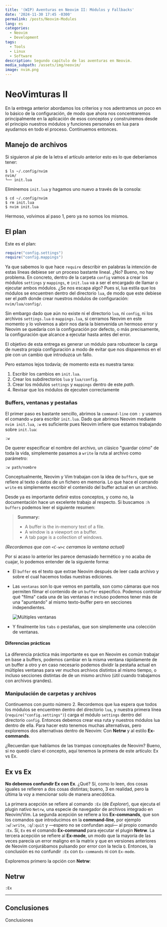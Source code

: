 ```yaml
---
title: '(WIP) Aventuras en Neovim II: Módulos y Fallbacks'
date: '2024-11-30 17:45 -0300'
permalink: /posts/Neovim-Modules
lang: es
categories:
  - Neovim
  - Development
tags:
  - Tools
  - Linux
  - Software
description: Segundo capítulo de las aventuras en Neovim.
media_subpath: /assets/img/neovim/
image: nvim.png
---
```

# NeoVimturas II

En la entrega anterior abordamos los criterios y nos adentramos un poco en lo
básico de la configuración, de modo que ahora nos concentraremos principalmente
en la aplicación de esos conceptos y construiremos desde el principio nuestros
módulos y funciones personales en lua para ayudarnos en todo el proceso.
Continuemos entonces.

## Manejo de archivos

Si siguieron al pie de la letra el artículo anterior esto es lo que deberíamos
tener:

```
$ ls ~/.config/nvim
nvim/
└── init.lua
```

Eliminemos `init.lua` y hagamos uno nuevo a través de la consola:

```terminal
$ cd ~/.config/nvim
$ rm init.lua
$ nvim init.lua
```

Hermoso, volvimos al paso 1, pero ya no somos los mismos.

## El plan

Este es el plan:

```lua
require("config.settings")
require("config.mappings")
```

Ya que sabemos lo que hace `require` describir en palabras la intención de estas
líneas debiese ser un proceso bastante lineal. ¿No? Bueno, no hay problema. En
concreto, dentro de la carpeta `config` vamos a crear los módulos `settings` y
`mappings`, e `init.lua` va a ser el encargado de llamar o ejecutar ambos
módulos. ¿Se nos escapa algo? Pues sí, lua estila que los módulos se encuentren
dentro del directorio `lua`, de modo que este debiese ser el _path_ donde crear
nuestros módulos de configuración: `nvim/lua/config/`.

Sin embargo dado que aún no existe ni el directorio `lua`, ni `config`, ni los
archivos `settings.lua` o `mappings.lua`, si cerramos Neovim en este momento y
lo volvemos a abrir nos daría la bienvenida un hermoso error y Neovim se
quedaría con la configuración por defecto, o más precisamente, la configuración
que alcance a ejecutar hasta antes del error.

El objetivo de esta entrega es generar un módulo para robustecer la carga de
nuestra propia configuración a modo de evitar que nos disparemos en el pie con
un cambio que introduzca un fallo.

Pero estamos lejos todavía; de momento esta es nuestra tarea:

1. Escribir los cambios en `init.lua`.
2. Crear los subdirectorios `lua` y `lua/config`.
3. Crear los módulos `settings` y `mappings` dentro de este _path_.
4. Revisar que los módulos de ejecuten correctamente

### Buffers, ventanas y pestañas

El primer paso es bastante sencillo, abrimos la `command-line` con `:` y usamos
el comando `w` para escribir `init.lua`. Dado que abrimos Neovim mediante
`nvim init.lua`, `:w` es suficiente pues Neovim infiere que estamos trabajando
sobre `init.lua`:

```vim
:w
```

De querer especificar el nombre del archivo, un clásico "guardar cómo" de toda
la vida, simplemente pasamos a `write` la ruta al archivo como parámetro:

```vim
:w path/nombre
```

Conceptualmente, Neovim y Vim trabajan con la idea de `buffers`, que se refiere
al texto o datos de un fichero en memoria. Lo que hace el comando `write` es
simplemente escribir el contenido del buffer actual en un archivo.

Desde ya es importante definir estos conceptos, y como no, la documentación hace
un excelente trabajo al respecto. Si buscamos `:h buffers` podemos leer el
siguiente resumen:

> **Summary:**
>
> - A buffer is the in-memory text of a file.
> - A window is a viewport on a buffer.
> - A tab page is a collection of windows.

_(Recordemos que con `<C-w>c` cerramos la ventana actual)_

Por si acaso lo anterior les parece demasiado hermético y no acaba de cuajar, lo
podemos entender de la siguiente forma:

- El `buffer` es el texto que extrae Neovim después de leer cada archivo y sobre
  el cual hacemos todas nuestras ediciones.
- Las `ventanas` son lo que vemos en pantalla, son como cámaras que nos permiten
  filmar el contenido de un `buffer` específico. Podemos controlar qué "filma"
  cada una de las ventanas e incluso podemos tener más de una "apuntando" al
  mismo texto-buffer pero en secciones independientes.

  ![Múltiples ventanas](image.png)

- Y finalmente los `tabs` o pestañas, que son simplemente una colección de
  ventanas.

#### Diferencias prácticas

La diferencia práctica más importante es que en Neovim es común trabajar en base
a buffers, podemos cambiar en la misma ventana rápidamente de un buffer a otro y
en caso necesario podemos dividir la pestaña actual en múltiples ventanas para
ver muchos archivos distintos al mismo tiempo, o incluso secciones distintas de
de un mismo archivo (útil cuando trabajamos con archivos grandes).

### Manipulación de carpetas y archivos

Continuemos con punto número 2. Recordemos que lua espera que todos los módulos
se encuentren dentro del directorio `lua`, y nuestra primera línea
(`require("config.settings")`) carga el módulo `settings` dentro del directorio
`config`. Entonces debemos crear esa ruta y nuestros módulos lua dentro de ella.
Para hacer esto tenemos muchas alternativas, pero exploremos dos alternativas
dentro de Neovim: Con **Netrw** y al estilo **Ex-commands**.

¿Recuerdan que hablamos de las trampas conceptuales de Neovim? Bueno, si no
quedó claro el concepto, aquí tenemos la primera de este artículo: Ex vs Ex.

## Ex vs Ex

**No debemos confundir Ex con Ex**. ¿Qué? Sí, como lo leen, dos cosas iguales se
refieren a dos cosas distintas; bueno, 3 en realidad, pero la última la voy a
mencionar solo de manera anecdótica.

La primera acepción se refiere al comando `:Ex` (de _Explorer_), que ejecuta el
plugin nativo `Netrw`, una especie de navegador de archivos integrado en
Neovim/Vim. La segunda acepción se refiere a los **Ex-commands**, que son los
comandos que introducimos en la **command-line**, por ejemplo `:w`/`:write`,
`:q`/`:quit` y —espero no se confundan aquí— al propio comando `:Ex`. Sí, `Ex`
es el comando **Ex-command** para ejecutar el plugin **Netrw**. La tercera
acepción se refiere al **Ex-mode**, un modo que la mayoría de las veces parecía
un error maligno en la matrix y que en versiones anteriores de Neovim
conjurábamos pulsando por error con la tecla `Q`. Entonces, la conclusión es no
confundir `:Ex` con `Ex-commands` ni con `Ex-mode`.

Exploremos primero la opción con **Netrw**:

## Netrw

```vim
:Ex
```

---

## Conclusiones

Conclusiones


